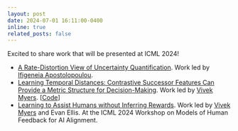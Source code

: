 ```yaml
---
layout: post
date: 2024-07-01 16:11:00-0400
inline: true
related_posts: false
---
```


Excited to share work that will be presented at ICML 2024!
* [A Rate-Distortion View of Uncertainty Quantification](https://arxiv.org/abs/2406.10775). Work led by [Ifigeneia Apostolopoulou](https://x.com/ifaposto).
* [Learning Temporal Distances: Contrastive Successor Features Can Provide a Metric Structure for Decision-Making](https://arxiv.org/abs/2406.17098). Work led by [Vivek Myers](https://people.eecs.berkeley.edu/~vmyers/). [[Code](https://github.com/vivekmyers/contrastive_metrics)]
* [Learning to Assist Humans without Inferring Rewards](https://openreview.net/forum?id=pN8bDIqpBM). Work led by [Vivek Myers](https://people.eecs.berkeley.edu/~vmyers/) and Evan Ellis. At the ICML 2024 Workshop on Models of Human Feedback for AI Alignment.
